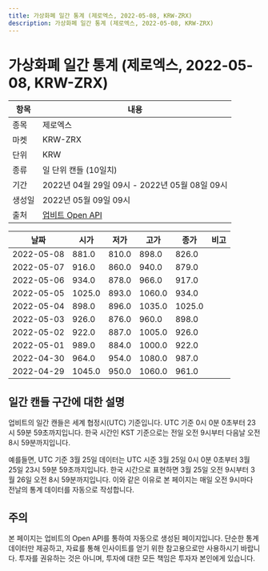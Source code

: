 ```yaml
---
title: 가상화폐 일간 통계 (제로엑스, 2022-05-08, KRW-ZRX)
description: 가상화폐 일간 통계 (제로엑스, 2022-05-08, KRW-ZRX)
---
```



가상화폐 일간 통계 (제로엑스, 2022-05-08, KRW-ZRX)
===

|항목|내용|
|--|--|
|종목|제로엑스|
|마켓|KRW-ZRX|
|단위|KRW|
|종류|일 단위 캔들 (10일치)|
|기간|2022년 04월 29일 09시 - 2022년 05월 08일 09시|
|생성일|2022년 05월 09일 09시|
|출처|[업비트 Open API](https://docs.upbit.com)|


|날짜|시가|저가|고가|종가|비고|
|--|--|--|--|--|--|
|2022-05-08|881.0|810.0|898.0|826.0|    |
|2022-05-07|916.0|860.0|940.0|879.0|    |
|2022-05-06|934.0|878.0|966.0|917.0|    |
|2022-05-05|1025.0|893.0|1060.0|934.0|    |
|2022-05-04|898.0|896.0|1035.0|1025.0|    |
|2022-05-03|926.0|876.0|960.0|898.0|    |
|2022-05-02|922.0|887.0|1005.0|926.0|    |
|2022-05-01|989.0|884.0|1000.0|922.0|    |
|2022-04-30|964.0|954.0|1080.0|987.0|    |
|2022-04-29|1045.0|950.0|1060.0|961.0|    |


일간 캔들 구간에 대한 설명
---


업비트의 일간 캔들은 세계 협정시(UTC) 기준입니다. 
UTC 기준 0시 0분 0초부터 23시 59분 59초까지입니다. 
한국 시간인 KST 기준으로는 전일 오전 9시부터 다음날 오전 8시 59분까지입니다. 


예를들면, UTC 기준 3월 25일 데이터는 UTC 시준 3월 25일 0시 0분 0초부터 3월 25일 23시 59분 59초까지입니다. 
한국 시간으로 표현하면 3월 25일 오전 9시부터 3월 26일 오전 8시 59분까지입니다. 
이와 같은 이유로 본 페이지는 매일 오전 9시마다 전날의 통계 데이터를 자동으로 작성합니다. 


주의
---


본 페이지는 업비트의 Open API를 통하여 자동으로 생성된 페이지입니다. 
단순한 통계 데이터만 제공하고, 자료를 통해 인사이트를 얻기 위한 참고용으로만 사용하시기 바랍니다. 
투자를 권유하는 것은 아니며, 투자에 대한 모든 책임은 투자자 본인에게 있습니다. 

